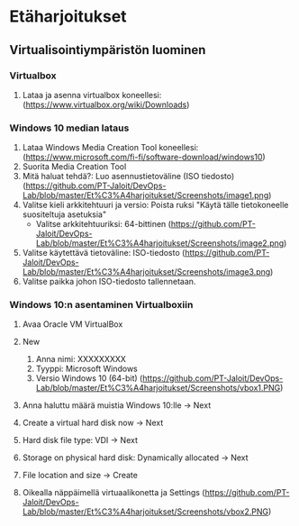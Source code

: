 # Etäharjoitukset
## Virtualisointiympäristön luominen
### Virtualbox
1. Lataa ja asenna virtualbox koneellesi: (https://www.virtualbox.org/wiki/Downloads)

### Windows 10 median lataus
1. Lataa Windows Media Creation Tool koneellesi: (https://www.microsoft.com/fi-fi/software-download/windows10)
2. Suorita Media Creation Tool
3. Mitä haluat tehdä?: Luo asennustietoväline (ISO tiedosto)
(https://github.com/PT-Jaloit/DevOps-Lab/blob/master/Et%C3%A4harjoitukset/Screenshots/image1.png)
4. Valitse kieli arkkitehtuuri ja versio: Poista ruksi "Käytä tälle tietokoneelle suositeltuja asetuksia"
    * Valitse arkkitehtuuriksi: 64-bittinen
(https://github.com/PT-Jaloit/DevOps-Lab/blob/master/Et%C3%A4harjoitukset/Screenshots/image2.png)
4. Valitse käytettävä tietoväline: ISO-tiedosto
(https://github.com/PT-Jaloit/DevOps-Lab/blob/master/Et%C3%A4harjoitukset/Screenshots/image3.png)
5. Valitse paikka johon ISO-tiedosto tallennetaan.

### Windows 10:n asentaminen Virtualboxiin
1. Avaa Oracle VM VirtualBox
2. New
    1. Anna nimi: XXXXXXXXX
    2. Tyyppi: Microsoft Windows
    3. Versio Windows 10 (64-bit)
(https://github.com/PT-Jaloit/DevOps-Lab/blob/master/Et%C3%A4harjoitukset/Screenshots/vbox1.PNG)
3. Anna haluttu määrä muistia Windows 10:lle -> Next
4. Create a virtual hard disk now -> Next
5. Hard disk file type: VDI -> Next
6. Storage on physical hard disk: Dynamically allocated -> Next
7. File location and size -> Create

1. Oikealla näppäimellä virtuaalikonetta ja Settings
(https://github.com/PT-Jaloit/DevOps-Lab/blob/master/Et%C3%A4harjoitukset/Screenshots/vbox2.PNG)